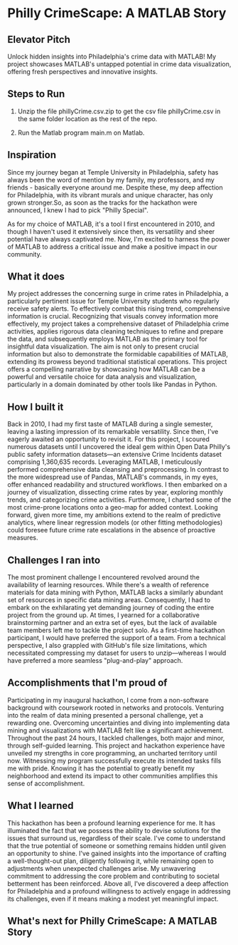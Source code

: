 # Philly CrimeScape: A MATLAB Story

## Elevator Pitch

Unlock hidden insights into Philadelphia's crime data with MATLAB! My project showcases MATLAB's untapped potential in crime data visualization, offering fresh perspectives and innovative insights.

## Steps to Run

1. Unzip the file phillyCrime.csv.zip to get the csv file phillyCrime.csv in the same folder location as the rest of the repo.

2. Run the Matlab program main.m on Matlab.

## Inspiration


Since my journey began at Temple University in Philadelphia, safety has always been the word of mention by my family, my professors, and my friends - basically everyone around me. Despite these, my deep affection for Philadelphia, with its vibrant murals and unique character, has only grown stronger.So, as soon as the tracks for the hackathon were announced, I knew I had to pick "Philly Special".

As for my choice of MATLAB, it's a tool I first encountered in 2010, and though I haven't used it extensively since then, its versatility and sheer potential have always captivated me. Now, I'm excited to harness the power of MATLAB to address a critical issue and make a positive impact in our community.

## What it does

My project addresses the concerning surge in crime rates in Philadelphia, a particularly pertinent issue for Temple University students who regularly receive safety alerts. To effectively combat this rising trend, comprehensive information is crucial. Recognizing that visuals convey information more effectively, my project takes a comprehensive dataset of Philadelphia crime activities, applies rigorous data cleaning techniques to refine and prepare the data, and subsequently employs MATLAB as the primary tool for insightful data visualization. The aim is not only to present crucial information but also to demonstrate the formidable capabilities of MATLAB, extending its prowess beyond traditional statistical operations. This project offers a compelling narrative by showcasing how MATLAB can be a powerful and versatile choice for data analysis and visualization, particularly in a domain dominated by other tools like Pandas in Python.

## How I built it

Back in 2010, I had my first taste of MATLAB during a single semester, leaving a lasting impression of its remarkable versatility. Since then, I've eagerly awaited an opportunity to revisit it. For this project, I scoured numerous datasets until I uncovered the ideal gem within Open Data Philly's public safety information datasets—an extensive Crime Incidents dataset comprising 1,360,635 records. Leveraging MATLAB, I meticulously performed comprehensive data cleansing and preprocessing. In contrast to the more widespread use of Pandas, MATLAB's commands, in my eyes, offer enhanced readability and structured workflows. I then embarked on a journey of visualization, dissecting crime rates by year, exploring monthly trends, and categorizing crime activities. Furthermore, I charted some of the most crime-prone locations onto a geo-map for added context. Looking forward, given more time, my ambitions extend to the realm of predictive analytics, where linear regression models (or other fitting methodologies) could foresee future crime rate escalations in the absence of proactive measures.


## Challenges I ran into

The most prominent challenge I encountered revolved around the availability of learning resources. While there's a wealth of reference materials for data mining with Python, MATLAB lacks a similarly abundant set of resources in specific data mining areas. Consequently, I had to embark on the exhilarating yet demanding journey of coding the entire project from the ground up. At times, I yearned for a collaborative brainstorming partner and an extra set of eyes, but the lack of available team members left me to tackle the project solo. As a first-time hackathon participant, I would have preferred the support of a team. From a technical perspective, I also grappled with GitHub's file size limitations, which necessitated compressing my dataset for users to unzip—whereas I would have preferred a more seamless "plug-and-play" approach.

## Accomplishments that I'm proud of

Participating in my inaugural hackathon, I come from a non-software background with coursework rooted in networks and protocols. Venturing into the realm of data mining presented a personal challenge, yet a rewarding one. Overcoming uncertainties and diving into implementing data mining and visualizations with MATLAB felt like a significant achievement. Throughout the past 24 hours, I tackled challenges, both major and minor, through self-guided learning. This project and hackathon experience have unveiled my strengths in core programming, an uncharted territory until now. Witnessing my program successfully execute its intended tasks fills me with pride. Knowing it has the potential to greatly benefit my neighborhood and extend its impact to other communities amplifies this sense of accomplishment.

## What I learned

This hackathon has been a profound learning experience for me. It has illuminated the fact that we possess the ability to devise solutions for the issues that surround us, regardless of their scale. I've come to understand that the true potential of someone or something remains hidden until given an opportunity to shine. I've gained insights into the importance of crafting a well-thought-out plan, diligently following it, while remaining open to adjustments when unexpected challenges arise. My unwavering commitment to addressing the core problem and contributing to societal betterment has been reinforced. Above all, I've discovered a deep affection for Philadelphia and a profound willingness to actively engage in addressing its challenges, even if it means making a modest yet meaningful impact.

## What's next for Philly CrimeScape: A MATLAB Story

